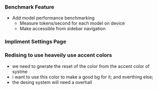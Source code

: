 ### Benchmark Feature
- Add model performance benchmarking
  - Measure tokens/second for each model on device
  - Make accessible from sidebar navigation

### Impliment Settings Page

### Redising to use heaveily use accent colors
- we need to gnerate the reset of the color from the accent color of systme
- i want to use this color to make a good bg for it; and everthing else;
- the desing system will need a overhall